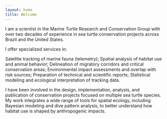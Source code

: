 ```yaml
---
layout: home
title: Welcome
---
```


I am a scientist in the Marine Turtle Research and Conservation Group with over two decades of experience in sea turtle conservation projects across Brazil and the United States.

I offer specialized services in:

Satellite tracking of marine fauna (telemetry);
Spatial analysis of habitat use and animal behavior;
Delineation of migratory corridors and critical conservation areas;
Environmental impact assessments and overlap with risk sources;
Preparation of technical and scientific reports;
Statistical modeling and ecological interpretation of tracking data.

I have been involved in the design, implementation, analysis, and publication of conservation projects focused on multiple sea turtle species. My work integrates a wide range of tools for spatial ecology, including Bayesian modeling and dive pattern analysis, to better understand how habitat use is shaped by anthropogenic impacts.

